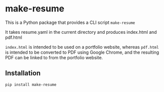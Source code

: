 # make-resume

This is a Python package that provides a CLI script `make-resume`

It takes resume.yaml in the current directory and produces index.html and
pdf.html

`index.html` is intended to be used on a portfolio website, whereas `pdf.html`
is intended to be converted to PDF using Google Chrome, and the resulting PDF
can be linked to from the portfolio website.

## Installation

    pip install make-resume
